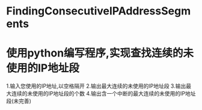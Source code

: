 # FindingConsecutiveIPAddressSegments
# 使用python编写程序,实现查找连续的未使用的IP地址段
1.输入您使用的IP地址,以空格隔开
2.输出最大连续的未使用的IP地址段
3.输出最大连续的未使用的IP地址段的个数
4.输出含一个中断的最大连续的未使用的IP地址段(未完善)